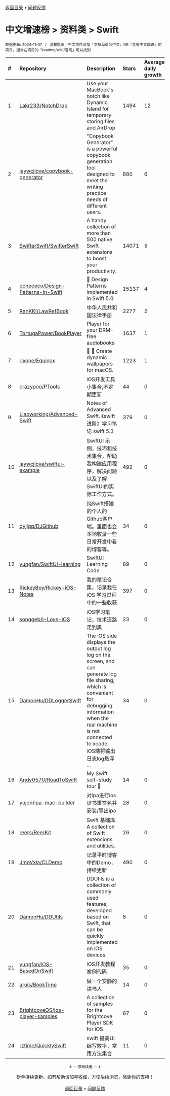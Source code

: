 <a href="https://gitee.com/GrowingGit/GitHub-Chinese-Top-Charts#github中文排行榜">返回目录</a> • <a href="/content/docs/feedback.md">问题反馈</a>

# 中文增速榜 > 资料类 > Swift
<sub>数据更新: 2024-11-07&nbsp;&nbsp;&nbsp;/&nbsp;&nbsp;&nbsp;温馨提示：中文项目泛指「文档母语为中文」OR「含有中文翻译」的项目，通常在项目的「readme/wiki/官网」可以找到</sub>

|#|Repository|Description|Stars|Average daily growth|Updated|
|:-|:-|:-|:-|:-|:-|
|1|[Lakr233/NotchDrop](https://github.com/Lakr233/NotchDrop)|Use your MacBook's notch like Dynamic Island for temporary storing files and AirDrop|1494|12|2024-10-29|
|2|[jaywcjlove/copybook-generator](https://github.com/jaywcjlove/copybook-generator)|"Copybook Generator" is a powerful copybook generation tool designed to meet the writing practice needs of different users.|880|6|2024-10-01|
|3|[SwifterSwift/SwifterSwift](https://github.com/SwifterSwift/SwifterSwift)|A handy collection of more than 500 native Swift extensions to boost your productivity.|14071|5|2024-10-28|
|4|[ochococo/Design-Patterns-In-Swift](https://github.com/ochococo/Design-Patterns-In-Swift)|📖 Design Patterns implemented in Swift 5.0|15137|4|2024-08-03|
|5|[RanKKI/LawRefBook](https://github.com/RanKKI/LawRefBook)|中华人民共和国法律手册|2277|2|2024-07-12|
|6|[TortugaPower/BookPlayer](https://github.com/TortugaPower/BookPlayer)|Player for your DRM-free audiobooks|1637|1|2024-10-10|
|7|[rlxone/Equinox](https://github.com/rlxone/Equinox)|🌇 🌃  Create dynamic wallpapers for macOS.|1223|1|2024-09-10|
|8|[crazypoo/PTools](https://github.com/crazypoo/PTools)|iOS开发工具小集合,不定期更新|44|0|2024-11-02|
|9|[Liaoworking/Advanced-Swift](https://github.com/Liaoworking/Advanced-Swift)|Notes of Advanced Swift. 《swift进阶》学习笔记 swift 5.3|379|0|2024-10-09|
|10|[jaywcjlove/swiftui-example](https://github.com/jaywcjlove/swiftui-example)|SwiftUI 示例，技巧和技术集合，帮助我构建应用程序，解决问题以及了解SwiftUI的实际工作方式。|492|0|2024-10-07|
|11|[dyljqq/DJGithub](https://github.com/dyljqq/DJGithub)|纯Swift搭建的个人的Github客户端。里面也会本地收录一些日常开发中看的博客等。|34|0|2024-05-13|
|12|[yungfan/SwiftUI-learning](https://github.com/yungfan/SwiftUI-learning)|SwiftUI Learning Code|89|0|2024-09-07|
|13|[RickeyBoy/Rickey-iOS-Notes](https://github.com/RickeyBoy/Rickey-iOS-Notes)|我的笔记合集，记录我在 iOS 学习过程中的一些收获|397|0|2024-11-05|
|14|[songgeb/I-Love-iOS](https://github.com/songgeb/I-Love-iOS)|iOS学习笔记，技术道路走到黑|23|0|2024-10-08|
|15|[DamonHu/DDLoggerSwift](https://github.com/DamonHu/DDLoggerSwift)|The iOS side displays the output log log on the screen, and can generate log file sharing, which is convenient for debugging information when the real machine is not connected to xcode. iOS端将输出日志log悬浮 ...|34|0|2024-11-05|
|16|[Andy0570/RoadToSwift](https://github.com/Andy0570/RoadToSwift)|My Swift self-study tour 🤪 |14|0|2024-09-12|
|17|[yujon/ipa-mac-builder](https://github.com/yujon/ipa-mac-builder)|对ipa进行ios证书重签名并安装/导出ipa|28|0|2024-08-23|
|18|[reers/ReerKit](https://github.com/reers/ReerKit)|Swift 基础库. A collection of Swift extensions and utilities.|26|0|2024-10-30|
|19|[JmoVxia/CLDemo](https://github.com/JmoVxia/CLDemo)|记录平时博客中的Demo，持续更新|490|0|2024-10-16|
|20|[DamonHu/DDUtils](https://github.com/DamonHu/DDUtils)|DDUtils is a collection of commonly used features, developed based on Swift, that can be quickly implemented on iOS devices.|8|0|2024-10-14|
|21|[yungfan/iOS-BasedOnSwift](https://github.com/yungfan/iOS-BasedOnSwift)|iOS开发教程案例代码|35|0|2024-10-23|
|22|[aruis/BookTime](https://github.com/aruis/BookTime)|做一个安静的读书人|14|0|2024-07-05|
|23|[BrightcoveOS/ios-player-samples](https://github.com/BrightcoveOS/ios-player-samples)|A collection of samples for the Brightcove Player SDK for iOS|87|0|2024-11-04|
|24|[rztime/QuicklySwift](https://github.com/rztime/QuicklySwift)|swift 提高UI编写效率，常用方法集合|11|0|2024-09-13|

<div align="center">
    <p><sub>↓ -- 感谢读者 -- ↓</sub></p>
    榜单持续更新，如有帮助请加星收藏，方便后续浏览，感谢你的支持！
</div>

<br/>

<div align="center"><a href="https://gitee.com/GrowingGit/GitHub-Chinese-Top-Charts#github中文排行榜">返回目录</a> • <a href="/content/docs/feedback.md">问题反馈</a></div>
